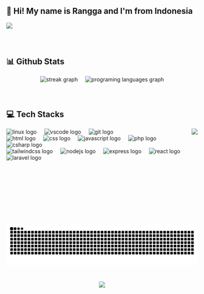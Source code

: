 ###
<h2 align="left">👋 Hi! My name is Rangga and I'm from Indonesia</h2>
<div align="left">
  <img height="250" src="https://i.pinimg.com/originals/eb/50/87/eb50875a68b04b0480fa929af2c7547c.gif"  />
</div>

###
<br clear="both">
<h2 align="left">📊 Github Stats</h2>
<div align="center">
<!--   <img src="https://github-readme-stats.vercel.app/api?username=raangaaa&hide_title=true&hide_rank=false&show_icons=true&include_all_commits=true&count_private=true&disable_animations=false&theme=noctis_minimus&locale=en&hide_border=false&custom_title=Stats" height="150" alt="stats graph"  /> -->
  <img src="https://streak-stats.demolab.com?user=raangaaa&locale=en&mode=daily&theme=dracula&hide_border=false&border_radius=5" height="150" alt="streak graph"  />
    <img width="12" />
  <img src="https://github-readme-stats.vercel.app/api/top-langs?username=raangaaa&locale=en&hide_title=false&layout=compact&card_width=320&langs_count=5&theme=ayu-mirage&hide_border=false" height="150" alt="programing languages graph"  />
</div>

###
<br clear="both">
<h2 align=left>💻 Tech Stacks</h2>
<img align="right" height="250" src="https://mir-s3-cdn-cf.behance.net/project_modules/max_1200/928b67167291489.64264940ecfd8.gif"  />

<div align="left">
  <img src="https://cdn.jsdelivr.net/gh/devicons/devicon/icons/linux/linux-original.svg" height="32" alt="linux logo"  />
  <img width="12" />
  <img src="https://cdn.jsdelivr.net/gh/devicons/devicon/icons/vscode/vscode-original.svg" height="32" alt="vscode logo"  />
  <img width="12" />
  <img src="https://cdn.jsdelivr.net/gh/devicons/devicon/icons/git/git-original.svg" height="32" alt="git logo"  />
</div>

<div align="left">
  <img src="https://cdn.jsdelivr.net/gh/devicons/devicon/icons/html5/html5-original.svg" height="32" alt="html logo"  />
  <img width="12" />
  <img src="https://cdn.jsdelivr.net/gh/devicons/devicon/icons/css3/css3-original.svg" height="32" alt="css logo"  />
  <img width="12" />
  <img src="https://cdn.jsdelivr.net/gh/devicons/devicon/icons/javascript/javascript-original.svg" height="32" alt="javascript logo"  />
  <img width="12" />
  <img src="https://cdn.jsdelivr.net/gh/devicons/devicon/icons/php/php-original.svg" height="32" alt="php logo"  />
  <img width="12" />
  <img src="https://cdn.jsdelivr.net/gh/devicons/devicon/icons/csharp/csharp-original.svg" height="32" alt="csharp logo"  />
</div>

<div align="left">
  <img src="https://cdn.simpleicons.org/tailwindcss/06B6D4" height="32" alt="tailwindcss logo"  />
  <img width="12" />
  <img src="https://cdn.jsdelivr.net/gh/devicons/devicon/icons/nodejs/nodejs-original.svg" height="32" alt="nodejs logo"  />
  <img width="12" />
  <img src="https://skillicons.dev/icons?i=express" height="32" alt="express logo"  />
  <img width="12" />
  <img src="https://cdn.jsdelivr.net/gh/devicons/devicon/icons/react/react-original.svg" height="32" alt="react logo"  />
  <img width="12" />
  <img src="https://cdn.jsdelivr.net/gh/devicons/devicon/icons/laravel/laravel-original.svg" height="32" alt="laravel logo"  />
</div>

###

<br clear="both">
<img src="https://raw.githubusercontent.com/raangaaa/raangaaa/output/snake.svg" alt="Snake animation" />

###

<br clear="both">
<div align="center">
  <img src="https://profile-counter.glitch.me/raangaaa/count.svg?"  />
</div>

###
